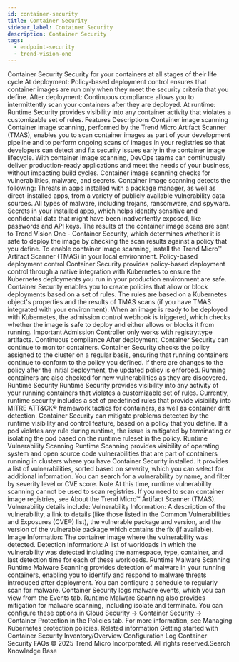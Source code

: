 ```yaml
---
id: container-security
title: Container Security
sidebar_label: Container Security
description: Container Security
tags:
  - endpoint-security
  - trend-vision-one
---
```


 Container Security Security for your containers at all stages of their life cycle At deployment: Policy-based deployment control ensures that container images are run only when they meet the security criteria that you define. After deployment: Continuous compliance allows you to intermittently scan your containers after they are deployed. At runtime: Runtime Security provides visibility into any container activity that violates a customizable set of rules. Features Descriptions Container image scanning Container image scanning, performed by the Trend Micro Artifact Scanner (TMAS), enables you to scan container images as part of your development pipeline and to perform ongoing scans of images in your registries so that developers can detect and fix security issues early in the container image lifecycle. With container image scanning, DevOps teams can continuously deliver production-ready applications and meet the needs of your business, without impacting build cycles. Container image scanning checks for vulnerabilities, malware, and secrets. Container image scanning detects the following: Threats in apps installed with a package manager, as well as direct-installed apps, from a variety of publicly available vulnerability data sources. All types of malware, including trojans, ransomware, and spyware. Secrets in your installed apps, which helps identify sensitive and confidential data that might have been inadvertently exposed, like passwords and API keys. The results of the container image scans are sent to Trend Vision One - Container Security, which determines whether it is safe to deploy the image by checking the scan results against a policy that you define. To enable container image scanning, install the Trend Micro™ Artifact Scanner (TMAS) in your local environment. Policy-based deployment control Container Security provides policy-based deployment control through a native integration with Kubernetes to ensure the Kubernetes deployments you run in your production environment are safe. Container Security enables you to create policies that allow or block deployments based on a set of rules. The rules are based on a Kubernetes object's properties and the results of TMAS scans (if you have TMAS integrated with your environment). When an image is ready to be deployed with Kubernetes, the admission control webhook is triggered, which checks whether the image is safe to deploy and either allows or blocks it from running. Important Admission Controller only works with registry:type artifacts. Continuous compliance After deployment, Container Security can continue to monitor containers. Container Security checks the policy assigned to the cluster on a regular basis, ensuring that running containers continue to conform to the policy you defined. If there are changes to the policy after the initial deployment, the updated policy is enforced. Running containers are also checked for new vulnerabilities as they are discovered. Runtime Security Runtime Security provides visibility into any activity of your running containers that violates a customizable set of rules. Currently, runtime security includes a set of predefined rules that provide visibility into MITRE ATT&CK® framework tactics for containers, as well as container drift detection. Container Security can mitigate problems detected by the runtime visibility and control feature, based on a policy that you define. If a pod violates any rule during runtime, the issue is mitigated by terminating or isolating the pod based on the runtime ruleset in the policy. Runtime Vulnerability Scanning Runtime Scanning provides visibility of operating system and open source code vulnerabilities that are part of containers running in clusters where you have Container Security installed. It provides a list of vulnerabilities, sorted based on severity, which you can select for additional information. You can search for a vulnerability by name, and filter by severity level or CVE score. Note At this time, runtime vulnerability scanning cannot be used to scan registries. If you need to scan container image registries, see About the Trend Micro™ Artifact Scanner (TMAS). Vulnerability details include: Vulnerability Information: A description of the vulnerability, a link to details (like those listed in the Common Vulnerabilities and Exposures (CVE®) list), the vulnerable package and version, and the version of the vulnerable package which contains the fix (if available). Image Information: The container image where the vulnerability was detected. Detection Information: A list of workloads in which the vulnerability was detected including the namespace, type, container, and last detection time for each of these workloads. Runtime Malware Scanning Runtime Malware Scanning provides detection of malware in your running containers, enabling you to identify and respond to malware threats introduced after deployment. You can configure a schedule to regularly scan for malware. Container Security logs malware events, which you can view from the Events tab. Runtime Malware Scanning also provides mitigation for malware scanning, including isolate and terminate. You can configure these options in Cloud Security → Container Security → Container Protection in the Policies tab. For more information, see Managing Kubernetes protection policies. Related information Getting started with Container Security Inventory/Overview Configuration Log Container Security FAQs © 2025 Trend Micro Incorporated. All rights reserved.Search Knowledge Base